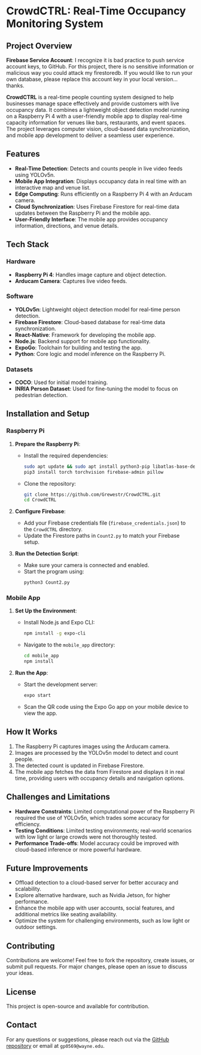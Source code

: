 # CrowdCTRL: Real-Time Occupancy Monitoring System

## Project Overview
**Firebase Service Account**: I recognize it is bad practice to push service account keys, to GitHub. For this project, there is no sensitive information or malicious way you could attack my firestoredb. If you would like to run your own database, please replace this account key in your local version... thanks. 

**CrowdCTRL** is a real-time people counting system designed to help businesses manage space effectively and provide customers with live occupancy data. It combines a lightweight object detection model running on a Raspberry Pi 4 with a user-friendly mobile app to display real-time capacity information for venues like bars, restaurants, and event spaces. The project leverages computer vision, cloud-based data synchronization, and mobile app development to deliver a seamless user experience.

## Features
- **Real-Time Detection**: Detects and counts people in live video feeds using YOLOv5n.
- **Mobile App Integration**: Displays occupancy data in real time with an interactive map and venue list.
- **Edge Computing**: Runs efficiently on a Raspberry Pi 4 with an Arducam camera.
- **Cloud Synchronization**: Uses Firebase Firestore for real-time data updates between the Raspberry Pi and the mobile app.
- **User-Friendly Interface**: The mobile app provides occupancy information, directions, and venue details.

## Tech Stack
### Hardware
- **Raspberry Pi 4**: Handles image capture and object detection.
- **Arducam Camera**: Captures live video feeds.

### Software
- **YOLOv5n**: Lightweight object detection model for real-time person detection.
- **Firebase Firestore**: Cloud-based database for real-time data synchronization.
- **React-Native**: Framework for developing the mobile app.
- **Node.js**: Backend support for mobile app functionality.
- **ExpoGo**: Toolchain for building and testing the app.
- **Python**: Core logic and model inference on the Raspberry Pi.

### Datasets
- **COCO**: Used for initial model training.
- **INRIA Person Dataset**: Used for fine-tuning the model to focus on pedestrian detection.

## Installation and Setup
### Raspberry Pi
1. **Prepare the Raspberry Pi**:
   - Install the required dependencies:
     ```bash
     sudo apt update && sudo apt install python3-pip libatlas-base-dev
     pip3 install torch torchvision firebase-admin pillow
     ```
   - Clone the repository:
     ```bash
     git clone https://github.com/Grewestr/CrowdCTRL.git
     cd CrowdCTRL
     ```

2. **Configure Firebase**:
   - Add your Firebase credentials file (`firebase_credentials.json`) to the `CrowdCTRL` directory.
   - Update the Firestore paths in `Count2.py` to match your Firebase setup.

3. **Run the Detection Script**:
   - Make sure your camera is connected and enabled.
   - Start the program using:
     ```bash
     python3 Count2.py
     ```

### Mobile App
1. **Set Up the Environment**:
   - Install Node.js and Expo CLI:
     ```bash
     npm install -g expo-cli
     ```
   - Navigate to the `mobile_app` directory:
     ```bash
     cd mobile_app
     npm install
     ```

2. **Run the App**:
   - Start the development server:
     ```bash
     expo start
     ```
   - Scan the QR code using the Expo Go app on your mobile device to view the app.

## How It Works
1. The Raspberry Pi captures images using the Arducam camera.
2. Images are processed by the YOLOv5n model to detect and count people.
3. The detected count is updated in Firebase Firestore.
4. The mobile app fetches the data from Firestore and displays it in real time, providing users with occupancy details and navigation options.

## Challenges and Limitations
- **Hardware Constraints**: Limited computational power of the Raspberry Pi required the use of YOLOv5n, which trades some accuracy for efficiency.
- **Testing Conditions**: Limited testing environments; real-world scenarios with low light or large crowds were not thoroughly tested.
- **Performance Trade-offs**: Model accuracy could be improved with cloud-based inference or more powerful hardware.

## Future Improvements
- Offload detection to a cloud-based server for better accuracy and scalability.
- Explore alternative hardware, such as Nvidia Jetson, for higher performance.
- Enhance the mobile app with user accounts, social features, and additional metrics like seating availability.
- Optimize the system for challenging environments, such as low light or outdoor settings.

## Contributing
Contributions are welcome! Feel free to fork the repository, create issues, or submit pull requests. For major changes, please open an issue to discuss your ideas.

## License
This project is open-source and available for contribution.

## Contact
For any questions or suggestions, please reach out via the [GitHub repository](https://github.com/Grewestr/CrowdCTRL) or email at `gp0569@wayne.edu`.
